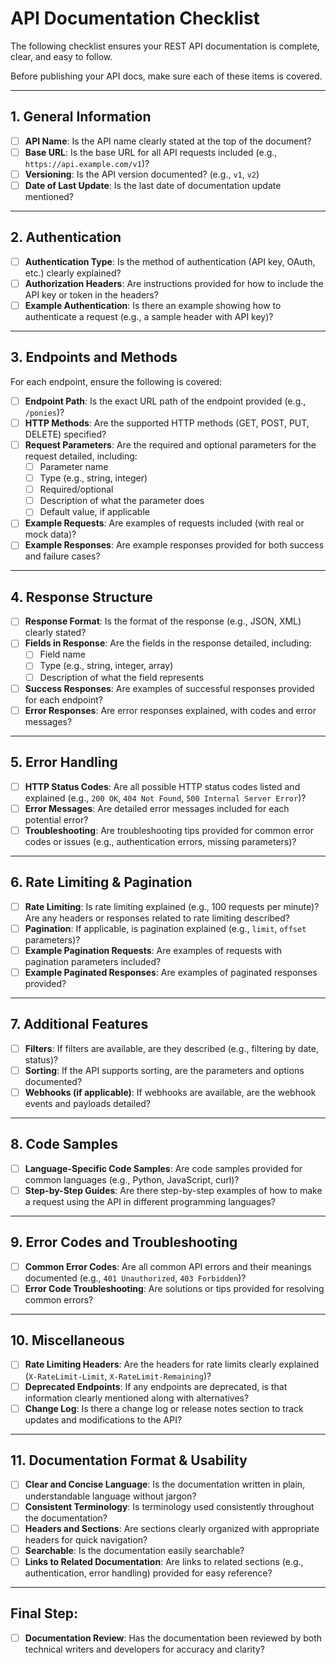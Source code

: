 # API Documentation Checklist

The following checklist ensures your REST API documentation is complete, clear, and easy to follow. 

Before publishing your API docs, make sure each of these items is covered.

---

## 1. **General Information**

- [ ] **API Name**: Is the API name clearly stated at the top of the document?
- [ ] **Base URL**: Is the base URL for all API requests included (e.g., `https://api.example.com/v1`)?
- [ ] **Versioning**: Is the API version documented? (e.g., `v1`, `v2`)
- [ ] **Date of Last Update**: Is the last date of documentation update mentioned?

---

## 2. **Authentication**

- [ ] **Authentication Type**: Is the method of authentication (API key, OAuth, etc.) clearly explained?
- [ ] **Authorization Headers**: Are instructions provided for how to include the API key or token in the headers?
- [ ] **Example Authentication**: Is there an example showing how to authenticate a request (e.g., a sample header with API key)?

---

## 3. **Endpoints and Methods**

For each endpoint, ensure the following is covered:

- [ ] **Endpoint Path**: Is the exact URL path of the endpoint provided (e.g., `/ponies`)?
- [ ] **HTTP Methods**: Are the supported HTTP methods (GET, POST, PUT, DELETE) specified?
- [ ] **Request Parameters**: Are the required and optional parameters for the request detailed, including:
  - [ ] Parameter name
  - [ ] Type (e.g., string, integer)
  - [ ] Required/optional
  - [ ] Description of what the parameter does
  - [ ] Default value, if applicable
- [ ] **Example Requests**: Are examples of requests included (with real or mock data)?
- [ ] **Example Responses**: Are example responses provided for both success and failure cases?

---

## 4. **Response Structure**

- [ ] **Response Format**: Is the format of the response (e.g., JSON, XML) clearly stated?
- [ ] **Fields in Response**: Are the fields in the response detailed, including:
  - [ ] Field name
  - [ ] Type (e.g., string, integer, array)
  - [ ] Description of what the field represents
- [ ] **Success Responses**: Are examples of successful responses provided for each endpoint?
- [ ] **Error Responses**: Are error responses explained, with codes and error messages?

---

## 5. **Error Handling**

- [ ] **HTTP Status Codes**: Are all possible HTTP status codes listed and explained (e.g., `200 OK`, `404 Not Found`, `500 Internal Server Error`)?
- [ ] **Error Messages**: Are detailed error messages included for each potential error?
- [ ] **Troubleshooting**: Are troubleshooting tips provided for common error codes or issues (e.g., authentication errors, missing parameters)?

---

## 6. **Rate Limiting & Pagination**

- [ ] **Rate Limiting**: Is rate limiting explained (e.g., 100 requests per minute)? Are any headers or responses related to rate limiting described?
- [ ] **Pagination**: If applicable, is pagination explained (e.g., `limit`, `offset` parameters)?
- [ ] **Example Pagination Requests**: Are examples of requests with pagination parameters included?
- [ ] **Example Paginated Responses**: Are examples of paginated responses provided?

---

## 7. **Additional Features**

- [ ] **Filters**: If filters are available, are they described (e.g., filtering by date, status)?
- [ ] **Sorting**: If the API supports sorting, are the parameters and options documented?
- [ ] **Webhooks (if applicable)**: If webhooks are available, are the webhook events and payloads detailed?

---

## 8. **Code Samples**

- [ ] **Language-Specific Code Samples**: Are code samples provided for common languages (e.g., Python, JavaScript, curl)?
- [ ] **Step-by-Step Guides**: Are there step-by-step examples of how to make a request using the API in different programming languages?

---

## 9. **Error Codes and Troubleshooting**

- [ ] **Common Error Codes**: Are all common API errors and their meanings documented (e.g., `401 Unauthorized`, `403 Forbidden`)?
- [ ] **Error Code Troubleshooting**: Are solutions or tips provided for resolving common errors?

---

## 10. **Miscellaneous**

- [ ] **Rate Limiting Headers**: Are the headers for rate limits clearly explained (`X-RateLimit-Limit`, `X-RateLimit-Remaining`)?
- [ ] **Deprecated Endpoints**: If any endpoints are deprecated, is that information clearly mentioned along with alternatives?
- [ ] **Change Log**: Is there a change log or release notes section to track updates and modifications to the API?

---

## 11. **Documentation Format & Usability**

- [ ] **Clear and Concise Language**: Is the documentation written in plain, understandable language without jargon?
- [ ] **Consistent Terminology**: Is terminology used consistently throughout the documentation?
- [ ] **Headers and Sections**: Are sections clearly organized with appropriate headers for quick navigation?
- [ ] **Searchable**: Is the documentation easily searchable?
- [ ] **Links to Related Documentation**: Are links to related sections (e.g., authentication, error handling) provided for easy reference?

---

## Final Step:

- [ ] **Documentation Review**: Has the documentation been reviewed by both technical writers and developers for accuracy and clarity?

